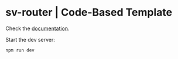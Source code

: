 # sv-router | Code-Based Template

Check the [documentation](https://sv-router.vercel.app/guide/code-based/route-definition).

Start the dev server:

```
npm run dev
```
